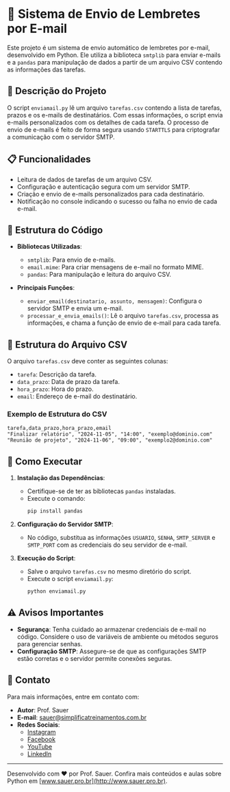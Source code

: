 
# 📧 Sistema de Envio de Lembretes por E-mail

Este projeto é um sistema de envio automático de lembretes por e-mail, desenvolvido em Python. Ele utiliza a biblioteca `smtplib` para enviar e-mails e a `pandas` para manipulação de dados a partir de um arquivo CSV contendo as informações das tarefas.

## 📝 Descrição do Projeto

O script `enviamail.py` lê um arquivo `tarefas.csv` contendo a lista de tarefas, prazos e os e-mails de destinatários. Com essas informações, o script envia e-mails personalizados com os detalhes de cada tarefa. O processo de envio de e-mails é feito de forma segura usando `STARTTLS` para criptografar a comunicação com o servidor SMTP.

## 📋 Funcionalidades

- Leitura de dados de tarefas de um arquivo CSV.
- Configuração e autenticação segura com um servidor SMTP.
- Criação e envio de e-mails personalizados para cada destinatário.
- Notificação no console indicando o sucesso ou falha no envio de cada e-mail.

## 🔧 Estrutura do Código

- **Bibliotecas Utilizadas**: 
  - `smtplib`: Para envio de e-mails.
  - `email.mime`: Para criar mensagens de e-mail no formato MIME.
  - `pandas`: Para manipulação e leitura do arquivo CSV.

- **Principais Funções**:
  - `enviar_email(destinatario, assunto, mensagem)`: Configura o servidor SMTP e envia um e-mail.
  - `processar_e_envia_emails()`: Lê o arquivo `tarefas.csv`, processa as informações, e chama a função de envio de e-mail para cada tarefa.

## 📁 Estrutura do Arquivo CSV

O arquivo `tarefas.csv` deve conter as seguintes colunas:
- `tarefa`: Descrição da tarefa.
- `data_prazo`: Data de prazo da tarefa.
- `hora_prazo`: Hora do prazo.
- `email`: Endereço de e-mail do destinatário.

### Exemplo de Estrutura do CSV

```csv
tarefa,data_prazo,hora_prazo,email
"Finalizar relatório", "2024-11-05", "14:00", "exemplo@dominio.com"
"Reunião de projeto", "2024-11-06", "09:00", "exemplo2@dominio.com"
```

## 🚀 Como Executar

1. **Instalação das Dependências**:
   - Certifique-se de ter as bibliotecas `pandas` instaladas.
   - Execute o comando:
     ```bash
     pip install pandas
     ```

2. **Configuração do Servidor SMTP**:
   - No código, substitua as informações `USUARIO`, `SENHA`, `SMTP_SERVER` e `SMTP_PORT` com as credenciais do seu servidor de e-mail.

3. **Execução do Script**:
   - Salve o arquivo `tarefas.csv` no mesmo diretório do script.
   - Execute o script `enviamail.py`:
     ```bash
     python enviamail.py
     ```

## ⚠️ Avisos Importantes

- **Segurança**: Tenha cuidado ao armazenar credenciais de e-mail no código. Considere o uso de variáveis de ambiente ou métodos seguros para gerenciar senhas.
- **Configuração SMTP**: Assegure-se de que as configurações SMTP estão corretas e o servidor permite conexões seguras.

## 📌 Contato

Para mais informações, entre em contato com:

- **Autor**: Prof. Sauer
- **E-mail**: sauer@simplificatreinamentos.com.br
- **Redes Sociais**:
  - [Instagram](https://www.instagram.com/prof.alesauer/)
  - [Facebook](https://www.facebook.com/prof.alesauer)
  - [YouTube](https://www.youtube.com/@prof.alesauer)
  - [LinkedIn](www.linkedin.com/in/alesauer)

---

Desenvolvido com ❤️ por Prof. Sauer. Confira mais conteúdos e aulas sobre Python em [www.sauer.pro.br](http://www.sauer.pro.br).

